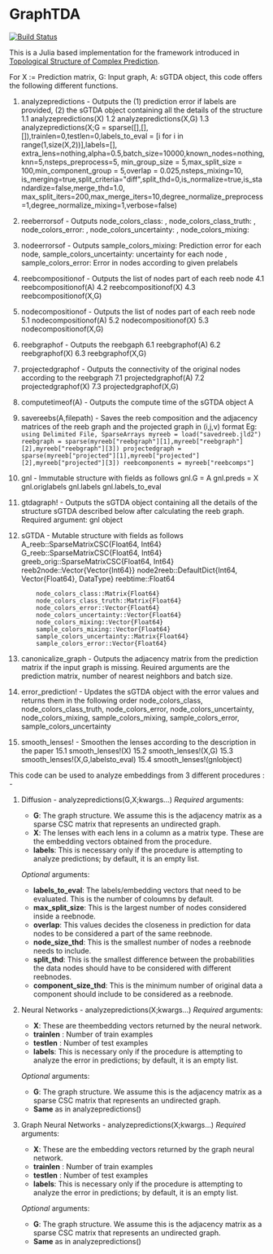 # GraphTDA

[![Build Status](https://github.com/dishashur/GraphTDA.jl/actions/workflows/CI.yml/badge.svg?branch=main)](https://github.com/dishashur/GraphTDA.jl/actions/workflows/CI.yml?query=branch%3Amain)


This is a Julia based implementation for the framework introduced in [Topological Structure of Complex Prediction](https://arxiv.org/abs/2207.14358). 

For X := Prediction matrix, G: Input graph, A: sGTDA object, this code offers the following different functions. 

1. analyzepredictions - Outputs the (1) prediction error if labels are provided, (2) the sGTDA object containing all the details of the structure
    1.1 analyzepredictions(X)
    1.2 analyzepredictions(X,G)
    1.3 analyzepredictions(X;G = sparse([],[],[]),trainlen=0,testlen=0,labels_to_eval = [i for i in range(1,size(X,2))],labels=[],
    extra_lens=nothing,alpha=0.5,batch_size=10000,known_nodes=nothing,knn=5,nsteps_preprocess=5,
    min_group_size = 5,max_split_size = 100,min_component_group = 5,overlap = 0.025,nsteps_mixing=10,
    is_merging=true,split_criteria="diff",split_thd=0,is_normalize=true,is_standardize=false,merge_thd=1.0,
    max_split_iters=200,max_merge_iters=10,degree_normalize_preprocess=1,degree_normalize_mixing=1,verbose=false)

2. reeberrorsof - Outputs node_colors_class: , 
                        node_colors_class_truth: ,
                        node_colors_error: ,
                        node_colors_uncertainty: ,
                        node_colors_mixing:

3. nodeerrorsof - Outputs sample_colors_mixing: Prediction error for each node,
                          sample_colors_uncertainty: uncertainty for each node ,
                          sample_colors_error: Error in nodes according to given prelabels

4. reebcompositionof - Outputs the list of nodes part of each reeb node
    4.1 reebcompositionof(A)
    4.2 reebcompositionof(X)
    4.3 reebcompositionof(X,G)

5. nodecompositionof - Outputs the list of nodes part of each reeb node
    5.1 nodecompositionof(A)
    5.2 nodecompositionof(X)
    5.3 nodecompositionof(X,G)

6. reebgraphof - Outputs the reebgaph
    6.1 reebgraphof(A)
    6.2 reebgraphof(X)
    6.3 reebgraphof(X,G)

7. projectedgraphof - Outputs the connectivity of the original nodes according to the reebgraph
    7.1 projectedgraphof(A)
    7.2 projectedgraphof(X)
    7.3 projectedgraphof(X,G)

8. computetimeof(A) - Outputs the compute time of the sGTDA object A

9. savereebs(A,filepath) - Saves the reeb composition and the adjacency matrices of the reeb graph and the projected graph in (i,j,v) format
        Eg: ``` using Delimited File, SparseArrays
                myreeb = load("savedreeb.jld2")
                reebgraph = sparse(myreeb["reebgraph"][1],myreeb["reebgraph"][2],myreeb["reebgraph"][3])
                projectedgraph = sparse(myreeb["projected"][1],myreeb["projected"][2],myreeb["projected"][3])
                reebcomponents = myreeb["reebcomps"]
             ```
            

10. gnl - Immutable structure with fields as follows
    gnl.G = A
    gnl.preds = X
    gnl.origlabels 
    gnl.labels 
    gnl.labels_to_eval

11. gtdagraph! - Outputs the sGTDA object containing all the details of the structure sGTDA described below after calculating the reeb graph. Required argument: gnl object

12. sGTDA - Mutable structure with fields as follows
            A_reeb::SparseMatrixCSC{Float64, Int64}
            G_reeb::SparseMatrixCSC{Float64, Int64}
            greeb_orig::SparseMatrixCSC{Float64, Int64}
            reeb2node::Vector{Vector{Int64}}
            node2reeb::DefaultDict{Int64, Vector{Float64}, DataType}
            reebtime::Float64
        
            node_colors_class::Matrix{Float64}
            node_colors_class_truth::Matrix{Float64}
            node_colors_error::Vector{Float64}
            node_colors_uncertainty::Vector{Float64}
            node_colors_mixing::Vector{Float64}
            sample_colors_mixing::Vector{Float64}
            sample_colors_uncertainty::Matrix{Float64}
            sample_colors_error::Vector{Float64}

13. canonicalize_graph - Outputs the adjacency matrix from the prediction matrix if the input graph is missing. Reuired arguments are the prediction matrix, number of nearest neighbors and batch size.

14. error_prediction! - Updates the sGTDA object with the error values and returns them in the following order
    node_colors_class, node_colors_class_truth, node_colors_error, node_colors_uncertainty, node_colors_mixing,
    sample_colors_mixing, sample_colors_error, sample_colors_uncertainty

15. smooth_lenses! - Smoothen the lenses according to the description in the paper
    15.1 smooth_lenses!(X)
    15.2 smooth_lenses!(X,G)
    15.3 smooth_lenses!(X,G,labelsto_eval)
    15.4 smooth_lenses!(gnlobject)



This code can be used to analyze embeddings from 3 different procedures : -

1. Diffusion - analyzepredictions(G,X;kwargs...) 
    _Required_ arguments:
    - **G**: The graph structure. We assume this is the adjacency matrix as a sparse CSC matrix that represents an undirected graph. 
    - **X**: The lenses with each lens in a column as a matrix type. These are the embedding vectors obtained from the procedure.
    - **labels**: This is necessary only if the procedure is attempting to analyze predictions; by default, it is an empty list.

    _Optional_ arguments:
    - **labels_to_eval**: The labels/embedding vectors that need to be evaluated. This is the number of coloumns by default.
    - **max_split_size**: This is the largest number of nodes considered inside a reebnode.
    - **overlap**: This values decides the closeness in prediction for data nodes to be considered a part of the same reebnode.
    - **node_size_thd**: This is the smallest number of nodes a reebnode needs to include.
    - **split_thd**: This is the smallest difference between the probabilities the data nodes should have to be considered with different reebnodes.
    - **component_size_thd**: This is the minimum number of original data a component should include to be considered as a reebnode.


2. Neural Networks - analyzepredictions(X;kwargs...) 
     _Required_ arguments:
    - **X**: These are theembedding vectors returned by the neural network.
    - **trainlen** : Number of train examples
    - **testlen** : Number of test examples
    - **labels**: This is necessary only if the procedure is attempting to analyze the error in predictions; by default, it is an empty list.

    _Optional_ arguments:
    - **G**: The graph structure. We assume this is the adjacency matrix as a sparse CSC matrix that represents an undirected graph. 
    - **Same** as in analyzepredictions() 

3. Graph Neural Networks - analyzepredictions(X;kwargs...) 
     _Required_ arguments:
    - **X**: These are the embedding vectors returned by the graph neural network.
    - **trainlen** : Number of train examples
    - **testlen** : Number of test examples
    - **labels**: This is necessary only if the procedure is attempting to analyze the error in predictions; by default, it is an empty list.

    _Optional_ arguments:
    - **G**: The graph structure. We assume this is the adjacency matrix as a sparse CSC matrix that represents an undirected graph. 
    - **Same** as in analyzepredictions() 


